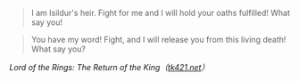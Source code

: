 >I am Isildur's heir. Fight for me and I will hold your oaths fulfilled! What say you!

>You have my word! Fight, and I will release you from this living death! What say you?
>
<cite>Lord of the Rings: The Return of the King（[tk421.net](https://www.tk421.net/lotr/film/rotk/17.html)）</cite>

